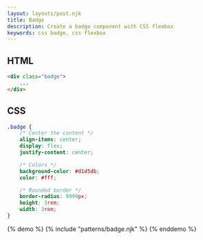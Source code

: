 ```yaml
---
layout: layouts/post.njk
title: Badge
description: Create a badge component with CSS flexbox
keywords: css badge, css flexbox
---
```


## HTML

```html
<div class="badge">
    ...
</div>
```

## CSS

```css
.badge {
    /* Center the content */
    align-items: center;
    display: flex;
    justify-content: center;

    /* Colors */
    background-color: #d1d5db;
    color: #fff;

    /* Rounded border */
    border-radius: 9999px;
    height: 3rem;
    width: 3rem;
}
```

{% demo %}
{% include "patterns/badge.njk" %}
{% enddemo %}

